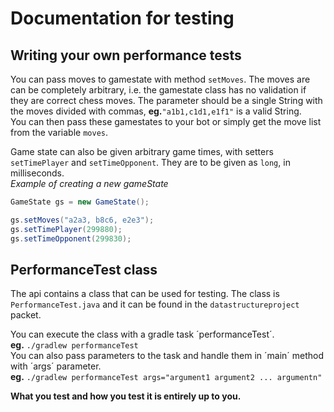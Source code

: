 # Documentation for testing

## Writing your own performance tests

You can pass moves to gamestate with method `setMoves`. The moves are can be completely arbitrary, i.e. the gamestate class has no validation if they are correct chess moves.
The parameter should be a single String with the moves divided with commas, **eg.**`"a1b1,c1d1,e1f1"` is a valid String.  
You can then pass these gamestates to your bot or simply get the move list from the variable `moves`.

Game state can also be given arbitrary game times, with setters `setTimePlayer` and `setTimeOpponent`. They are to be given as `long`, in milliseconds.  
*Example of creating a new gameState*
```java
GameState gs = new GameState();

gs.setMoves("a2a3, b8c6, e2e3");
gs.setTimePlayer(299880);
gs.setTimeOpponent(299830);
```


## PerformanceTest class
The api contains a class that can be used for testing.
The class is `PerformanceTest.java` and it can be found in the `datastructureproject` packet.  

You can execute the class with a gradle task ´performanceTest´.  
**eg.** `./gradlew performanceTest`  
You can also pass parameters to the task and handle them in ´main´ method with ´args´ parameter.    
**eg.** `./gradlew performanceTest args="argument1 argument2 ... argumentn"`  

**What you test and how you test it is entirely up to you.**
